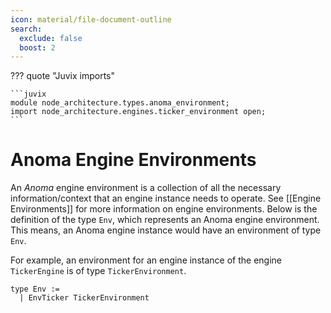 ```yaml
---
icon: material/file-document-outline
search:
  exclude: false
  boost: 2
---
```


??? quote "Juvix imports"

    ```juvix
    module node_architecture.types.anoma_environment;
    import node_architecture.engines.ticker_environment open;
    ```

# Anoma Engine Environments

An _Anoma_ engine environment is a collection of all the necessary
information/context that an engine instance needs to operate.
See [[Engine Environments]] for more information on engine environments.
Below is the definition of the type `Env`,
which represents an Anoma engine environment.
This means, an Anoma engine instance would have an environment of type `Env`.

For example, an environment for an engine instance
of the engine `TickerEngine` is of type `TickerEnvironment`.

```juvix
type Env :=
  | EnvTicker TickerEnvironment
```
